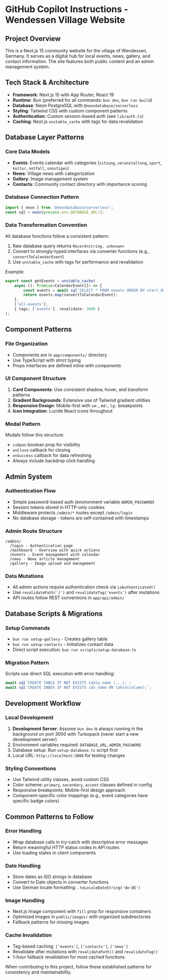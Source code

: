 # GitHub Copilot Instructions - Wendessen Village Website

## Project Overview

This is a Next.js 15 community website for the village of Wendessen, Germany. It serves as a digital hub for local events, news, gallery, and contact information. The site features both public content and an admin management system.

## Tech Stack & Architecture

-   **Framework**: Next.js 15 with App Router, React 19
-   **Runtime**: Bun (preferred for all commands: `bun dev`, `bun run build`)
-   **Database**: Neon PostgreSQL with `@neondatabase/serverless`
-   **Styling**: Tailwind CSS with custom component patterns
-   **Authentication**: Custom session-based auth (see `lib/auth.ts`)
-   **Caching**: Next.js `unstable_cache` with tags for data revalidation

## Database Layer Patterns

### Core Data Models

-   **Events**: Events calendar with categories (`sitzung`, `veranstaltung`, `sport`, `kultur`, `notfall`, `sonstiges`)
-   **News**: Village news with categorization
-   **Gallery**: Image management system
-   **Contacts**: Community contact directory with importance scoring

### Database Connection Pattern

```typescript
import { neon } from '@neondatabase/serverless';
const sql = neon(process.env.DATABASE_URL!);
```

### Data Transformation Convention

All database functions follow a consistent pattern:

1. Raw database query returns `Record<string, unknown>`
2. Convert to strongly-typed interfaces via converter functions (e.g., `convertToCalendarEvent`)
3. Use `unstable_cache` with tags for performance and revalidation

Example:

```typescript
export const getEvents = unstable_cache(
    async (): Promise<CalendarEvent[]> => {
        const events = await sql`SELECT * FROM events ORDER BY start_date ASC`;
        return events.map(convertToCalendarEvent);
    },
    ['all-events'],
    { tags: ['events'], revalidate: 3600 }
);
```

## Component Patterns

### File Organization

-   Components are in `app/components/` directory
-   Use TypeScript with strict typing
-   Props interfaces are defined inline with components

### UI Component Structure

1. **Card Components**: Use consistent shadow, hover, and transform patterns
2. **Gradient Backgrounds**: Extensive use of Tailwind gradient utilities
3. **Responsive Design**: Mobile-first with `sm:`, `md:`, `lg:` breakpoints
4. **Icon Integration**: Lucide React icons throughout

### Modal Pattern

Modals follow this structure:

-   `isOpen` boolean prop for visibility
-   `onClose` callback for closing
-   `onSuccess` callback for data refreshing
-   Always include backdrop click handling

## Admin System

### Authentication Flow

-   Simple password-based auth (environment variable `ADMIN_PASSWORD`)
-   Session tokens stored in HTTP-only cookies
-   Middleware protects `/admin/*` routes except `/admin/login`
-   No database storage - tokens are self-contained with timestamps

### Admin Route Structure

```
/admin/
  /login - Authentication page
  /dashboard - Overview with quick actions
  /events - Event management with calendar
  /news - News article management
  /gallery - Image upload and management
```

### Data Mutations

-   All admin actions require authentication check via `isAuthenticated()`
-   Use `revalidatePath('/')` and `revalidateTag('events')` after mutations
-   API routes follow REST conventions in `app/api/admin/`

## Database Scripts & Migrations

### Setup Commands

-   `bun run setup-gallery` - Creates gallery table
-   `bun run setup-contacts` - Initializes contact data
-   Direct script execution: `bun run scripts/setup-database.ts`

### Migration Pattern

Scripts use direct SQL execution with error handling:

```typescript
await sql`CREATE TABLE IF NOT EXISTS table_name (...);`;
await sql`CREATE INDEX IF NOT EXISTS idx_name ON table(column);`;
```

## Development Workflow

### Local Development

1. **Development Server**: Assume `bun dev` is always running in the background on port 3000 with Turbopack (never start a new develiopment server)
2. Environment variables required: `DATABASE_URL`, `ADMIN_PASSWORD`
3. Database setup: Run `setup-database.ts` script first
4. Local URL: `http://localhost:3000` for testing changes

### Styling Conventions

-   Use Tailwind utility classes, avoid custom CSS
-   Color scheme: `primary`, `secondary`, `accent` classes defined in config
-   Responsive breakpoints: Mobile-first design approach
-   Component-specific color mappings (e.g., event categories have specific badge colors)

## Common Patterns to Follow

### Error Handling

-   Wrap database calls in try-catch with descriptive error messages
-   Return meaningful HTTP status codes in API routes
-   Use loading states in client components

### Date Handling

-   Store dates as ISO strings in database
-   Convert to Date objects in converter functions
-   Use German locale formatting: `.toLocaleDateString('de-DE')`

### Image Handling

-   Next.js Image component with `fill` prop for responsive containers
-   Optimized images in `public/images/` with organized subdirectories
-   Fallback patterns for missing images

### Cache Invalidation

-   Tag-based caching: `['events']`, `['contacts']`, `['news']`
-   Revalidate after mutations with `revalidatePath()` and `revalidateTag()`
-   1-hour fallback revalidation for most cached functions

When contributing to this project, follow these established patterns for consistency and maintainability.
